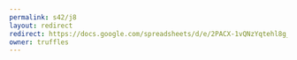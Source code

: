 ```yaml
---
permalink: s42/j8
layout: redirect
redirect: https://docs.google.com/spreadsheets/d/e/2PACX-1vQNzYqtehl8g_psCj8265Z8fMrbKni5efWaeG9pvj_lSGa3xYLHCXhDQ176CNt-KYpHEUNOTGkUWgZd/pubhtml
owner: truffles
---
```

